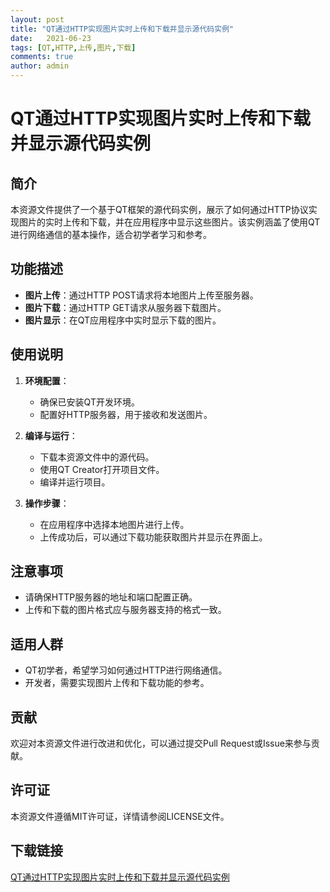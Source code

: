 ```yaml
---
layout: post
title: "QT通过HTTP实现图片实时上传和下载并显示源代码实例"
date:   2021-06-23
tags: [QT,HTTP,上传,图片,下载]
comments: true
author: admin
---
```

# QT通过HTTP实现图片实时上传和下载并显示源代码实例

## 简介

本资源文件提供了一个基于QT框架的源代码实例，展示了如何通过HTTP协议实现图片的实时上传和下载，并在应用程序中显示这些图片。该实例涵盖了使用QT进行网络通信的基本操作，适合初学者学习和参考。

## 功能描述

- **图片上传**：通过HTTP POST请求将本地图片上传至服务器。
- **图片下载**：通过HTTP GET请求从服务器下载图片。
- **图片显示**：在QT应用程序中实时显示下载的图片。

## 使用说明

1. **环境配置**：
   - 确保已安装QT开发环境。
   - 配置好HTTP服务器，用于接收和发送图片。

2. **编译与运行**：
   - 下载本资源文件中的源代码。
   - 使用QT Creator打开项目文件。
   - 编译并运行项目。

3. **操作步骤**：
   - 在应用程序中选择本地图片进行上传。
   - 上传成功后，可以通过下载功能获取图片并显示在界面上。

## 注意事项

- 请确保HTTP服务器的地址和端口配置正确。
- 上传和下载的图片格式应与服务器支持的格式一致。

## 适用人群

- QT初学者，希望学习如何通过HTTP进行网络通信。
- 开发者，需要实现图片上传和下载功能的参考。

## 贡献

欢迎对本资源文件进行改进和优化，可以通过提交Pull Request或Issue来参与贡献。

## 许可证

本资源文件遵循MIT许可证，详情请参阅LICENSE文件。

## 下载链接

[QT通过HTTP实现图片实时上传和下载并显示源代码实例](https://pan.quark.cn/s/032f616096c7)